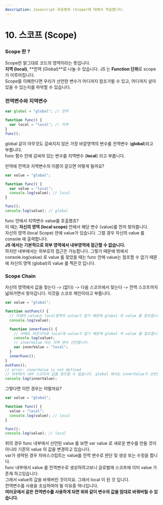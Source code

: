 ```yaml
---
description: Javascript 유효범위 (Scope)에 대해서 학습합니다.
---
```


# 10. 스코프 \(Scope\)

### Scope 란 ?

Scope란 말그대로 코드의 영역이라는 뜻입니다.   
**지역 \(local\)**, **전역 \(Global\)**로 나눌 수 있습니다. JS 는 **Function 단위**로 scope 가 이루어집니다.  
Scope를 이해한다면 우리가 선언한 변수가 어디까지 참조가될 수 있고, 어디까지 살아있을 수 있는지를 파악할 수 있습니다.  


### 전역변수와 지역변수

```javascript
var global = "global"; // 전역

function func() {
  var local = "local"; // 지역
}
func();
```

global 같이 아무것도 감싸지지 않은 가장 바깥영역의 변수를 전역변수 \(**global**\)라고 부릅니다.  
func 함수 안에 감싸져 있는 변수를 지역변수 \(**local**\) 라고 부릅니다.

만약에 전역과 지역변수의 이름이 같으면 어떻게 될까요?

```javascript
var value = "global";

function func() {
  var value = "local";
  console.log(value); // local
}

func();
console.log(value); // global
```

func 안에서 지역변수 value를 호출했죠?   
이 때는 **자신의 영역 \(local scope\)** 안에서 해당 변수 \(value\)를 먼저 찾아봅니다.  
자신의 영역 \(local Scope\) 안에 value가 있습니다. 그럴 경우 자신의 value 를 console 에 출력합니다.  
**JS 에서는 기본적으로 외부 영역에서 내부영역에 접근할 수 없습니다.**   
하지만 내부에서는 외부로의 접근은 가능합니다. 그렇기 때문에 밖에서 console.log\(value\) 로 value 를 찾았을 때는 func 안에 value는 참조할 수 없기 때문에 자신의 영역 \(global\)의 value 를 찍은것 입니다.

### Scope Chain

자신의 영역에서 값을 찾는다 -&gt; \(없다\) -&gt; 다음 스코프에서 찾는다 -&gt; 전역 스코프까지 넓혀가면서 찾아갑니다. 이것을 스코프 체인이라고 부릅니다.

```javascript
var value = "global";

function outFunc() {
  // 이때의 value는 local영역의 value가 없기 때문에 global 의 value 를 참조합니다.
  console.log(value);

  function innerFunc() {
    // 이때도 마찬가지로 local에 value가 없기 때문에 global 의 value 를 참조합니다.
    console.log(value);
    // innerValue 라는 지역 변수 선언합니다.
    var innerValue = "local";
  }
  innerFunc();
}
outFunc();
// error: innerValue is not defined
// 외부에서 내부 스코프의 값을 참조할 수 없습니다. global 에서는 innerValue가 선언된 줄도 모르고 있습니다.
console.log(innerValue);
```

그렇다면 이런 경우는 어떨까요?

```javascript
var value = "global";

function func() {
  value = "local";
  console.log(value); // local
}

func();
console.log(value); // local
```

위의 경우 func 내부에서 선언된 value 를 보면 var value 로 새로운 변수를 만들 것이 아니라 기존의 value 의 값을 변경하고 있습니다.  
var가 생략된 경우 자바스크립트는 value를 전역 변수로 판단 및 생성 또는 수정을 합니다.  
func 내부에서 value 를 전역변수로 생성하려고보니 글로벌에 스코프에 이미 value 가 존재 하고있습니다.  
그래서 value의 값을 바꿔버린 것이지요. 그래서 local 이 된 것 입니다.   
전역변수를 사용을 조심하여야 될 이유중 하나입니다.   
**여러곳에서 같은 전역변수를 사용하게 되면 위와 같이 변수의 값을 맘대로 바꿔버릴 수 있습니다.**



### 

